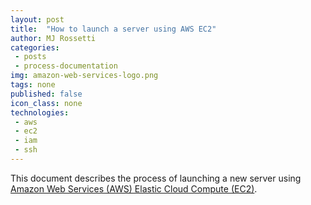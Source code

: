 ```yaml
---
layout: post
title:  "How to launch a server using AWS EC2"
author: MJ Rossetti
categories:
 - posts
 - process-documentation
img: amazon-web-services-logo.png
tags: none
published: false
icon_class: none
technologies:
 - aws
 - ec2
 - iam
 - ssh
---
```


This document describes the process of launching a new server using [Amazon Web Services (AWS) Elastic Cloud Compute (EC2)](http://aws.amazon.com/ec2/).
